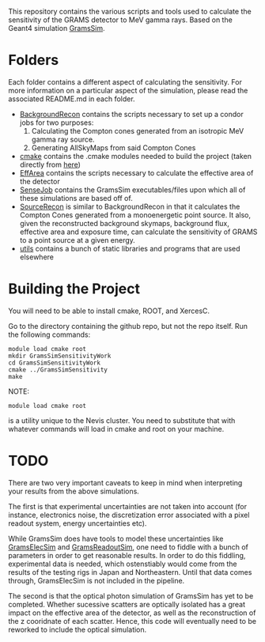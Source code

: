 This repository contains the various scripts and tools used to calculate the sensitivity of the GRAMS detector to MeV gamma rays. Based on the Geant4 simulation [GramsSim](https://github.com/wgseligman/GramsSim).

# Folders
Each folder contains a different aspect of calculating the sensitivity. For more information on a particular aspect of the simulation, please read the associated README.md in each folder.
* [BackgroundRecon](BackgroundRecon/README.md) contains the scripts necessary to set up a condor jobs for two purposes:
    1. Calculating the Compton cones generated from an isotropic MeV gamma ray source.
    2. Generating AllSkyMaps from said Compton Cones
* [cmake](cmake/README.md) contains the .cmake modules needed to build the project (taken directly from [here](https://github.com/wgseligman/GramsSim/tree/master/cmake))
* [EffArea](EffArea/README.md) contains the scripts necessary to calculate the effective area of the detector
* [SenseJob](SenseJob/README.md) contains the GramsSim executables/files upon which all of these simulations are based off of.
* [SourceRecon](SourceRecon/README.md) is similar to BackgroundRecon in that it calculates the Compton Cones generated from a monoenergetic point source. It also, given the reconstructed background skymaps, background flux, effective area and exposure time, can calculate the sensitivity of GRAMS to a point source at a given energy.
* [utils](utils/README.md) contains a bunch of static libraries and programs that are used elsewhere

# Building the Project
You will need to be able to install cmake, ROOT, and XercesC.

Go to the directory containing the github repo, but not the repo itself. Run the following commands:

```
module load cmake root
mkdir GramsSimSensitivityWork
cd GramsSimSensitivityWork
cmake ../GramsSimSensitivity
make
```

NOTE:
```
module load cmake root
```
is a utility unique to the Nevis cluster. You need to substitute that with whatever commands will load in cmake and root on your machine.

# TODO
There are two very important caveats to keep in mind when interpreting your results from the above simulations.

The first is that experimental uncertainties are not taken into account (for instance, electronics noise, the discretization error associated with a pixel readout system, energy uncertainties etc).

While GramsSim does have tools to model these uncertainties like [GramsElecSim](https://github.com/wgseligman/GramsSim/tree/master/GramsElecSim) and [GramsReadoutSim](https://github.com/wgseligman/GramsSim/tree/master/GramsReadoutSim), one need to fiddle with a bunch of parameters in order to get reasonable results. In order to do this fiddling, experimental data is needed, which ostenstiably would come from the results of the testing rigs in Japan and Northeastern. Until that data comes through, GramsElecSim is not included in the pipeline.

The second is that the optical photon simulation of GramsSim has yet to be completed. Whether sucessive scatters are optically isolated has a great impact on the effective area of the detector, as well as the reconstruction of the z cooridnate of each scatter. Hence, this code will eventually need to be reworked to include the optical simulation.